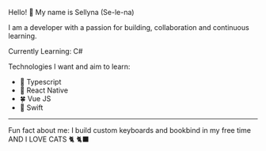 Hello! 👋 My name is Sellyna (Se-le-na)

I am a developer with a passion for building, collaboration and continuous learning. 

Currently Learning: C#

Technologies I want and aim to learn:
- 🦋 Typescript
- 🎀 React Native
- 🍀 Vue JS
- 🍊 Swift 

----------------------------------------------

Fun fact about me:
I build custom keyboards and bookbind in my free time AND I LOVE CATS 🐈 🐈‍⬛ 
